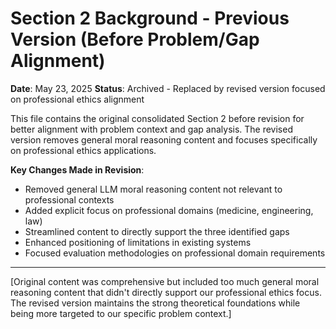 # Section 2 Background - Previous Version (Before Problem/Gap Alignment)

**Date**: May 23, 2025
**Status**: Archived - Replaced by revised version focused on professional ethics alignment

This file contains the original consolidated Section 2 before revision for better alignment with problem context and gap analysis. The revised version removes general moral reasoning content and focuses specifically on professional ethics applications.

**Key Changes Made in Revision**:
- Removed general LLM moral reasoning content not relevant to professional contexts
- Added explicit focus on professional domains (medicine, engineering, law)
- Streamlined content to directly support the three identified gaps
- Enhanced positioning of limitations in existing systems
- Focused evaluation methodologies on professional domain requirements

---

[Original content was comprehensive but included too much general moral reasoning content that didn't directly support our professional ethics focus. The revised version maintains the strong theoretical foundations while being more targeted to our specific problem context.]
